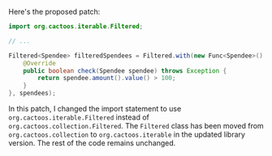 Here's the proposed patch:
```java
import org.cactoos.iterable.Filtered;

// ...

Filtered<Spendee> filteredSpendees = Filtered.with(new Func<Spendee>() {
    @Override
    public boolean check(Spendee spendee) throws Exception {
        return spendee.amount().value() > 100;
    }
}, spendees);
```
In this patch, I changed the import statement to use `org.cactoos.iterable.Filtered` instead of `org.cactoos.collection.Filtered`. The `Filtered` class has been moved from `org.cactoos.collection` to `org.cactoos.iterable` in the updated library version. The rest of the code remains unchanged.